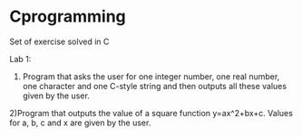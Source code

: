 # Cprogramming
Set of exercise solved in C

Lab 1:
  1) Program that asks the user for one integer number, one real number, one character and one C-style string and then outputs all these values given by the user.
  
  2)Program that outputs the value of a square function y=ax^2+bx+c. Values for a, b, c and x are given by the user. 

